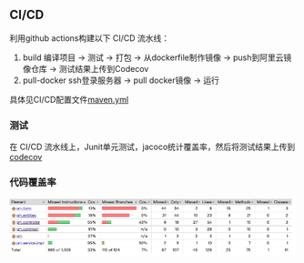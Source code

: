 ## CI/CD
利用github actions构建以下 CI/CD 流水线：
1. build
编译项目 -> 测试 -> 打包 -> 从dockerfile制作镜像 -> push到阿里云镜像仓库 -> 测试结果上传到Codecov
2. pull-docker
ssh登录服务器 -> pull docker镜像 -> 运行

具体见CI/CD配置文件[maven.yml](https://github.com/ITProjectManagementTeam/ProjectManagement-backend/blob/master/.github/workflows/maven.yml)

### 测试


在 CI/CD 流水线上，Junit单元测试，jacoco统计覆盖率，然后将测试结果上传到[codecov](https://www.codecov.io/)



### 代码覆盖率

![代码覆盖率](./iamges/../images/cov.png)